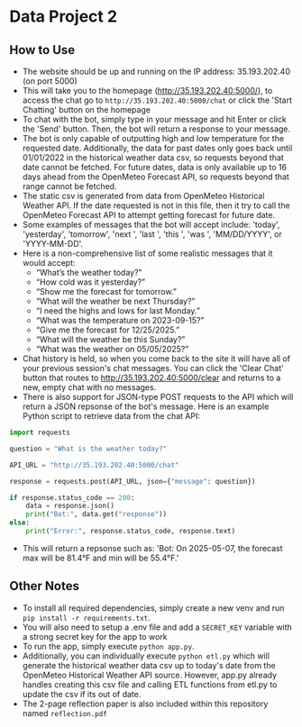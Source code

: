 # Data Project 2

## How to Use
* The website should be up and running on the IP address: 35.193.202.40 (on port 5000)
* This will take you to the homepage (http://35.193.202.40:5000/), to access the chat go to `http://35.193.202.40:5000/chat` or click the 'Start Chatting' button on the homepage
* To chat with the bot, simply type in your message and hit Enter or click the 'Send' button. Then, the bot will return a response to your message.
* The bot is only capable of outputting high and low temperature for the requested date. Additionally, the data for past dates only goes back until 01/01/2022 in the historical weather data csv, so requests beyond that date cannot be fetched. For future dates, data is only available up to 16 days ahead from the OpenMeteo Forecast API, so requests beyond that range cannot be fetched.
* The static csv is generated from data from OpenMeteo Historical Weather API. If the date requested is not in this file, then it try to call the OpenMeteo Forecast API to attempt getting forecast for future date.
* Some examples of messages that the bot will accept include: 'today', 'yesterday', 'tomorrow', 'next <day>', 'last <day>', 'this <day>', 'was <day>', 'MM/DD/YYYY', or 'YYYY-MM-DD'.
* Here is a non-comprehensive list of some realistic messages that it would accept:
  * “What’s the weather today?”
  * “How cold was it yesterday?”
  * “Show me the forecast for tomorrow.”
  * “What will the weather be next Thursday?”
  * “I need the highs and lows for last Monday.”
  * “What was the temperature on 2023-09-15?”
  * “Give me the forecast for 12/25/2025.”
  * “What will the weather be this Sunday?”
  * “What was the weather on 05/05/2025?”
* Chat history is held, so when you come back to the site it will have all of your previous session's chat messages. You can click the 'Clear Chat' button that routes to http://35.193.202.40:5000/clear and returns to a new, empty chat with no messages.
* There is also support for JSON-type POST requests to the API which will return a JSON repsonse of the bot's message. Here is an example Python script to retrieve data from the chat API:
```python
import requests

question = "What is the weather today?"

API_URL = "http://35.193.202.40:5000/chat"

response = requests.post(API_URL, json={"message": question})

if response.status_code == 200:
    data = response.json()
    print("Bot:", data.get("response"))
else:
    print("Error:", response.status_code, response.text)
```
* This will return a repsonse such as: 'Bot: On 2025-05-07, the forecast max will be 81.4°F and min will be 55.4°F.'

## Other Notes
* To install all required dependencies, simply create a new venv and run `pip install -r requirements.txt`.
* You will also need to setup a .env file and add a `SECRET_KEY` variable with a strong secret key for the app to work
* To run the app, simply execute `python app.py`.
* Additionally, you can individually execute `python etl.py` which will generate the historical weather data csv up to today's date from the OpenMeteo Historical Weather API source. However, app.py already handles creating this csv file and calling ETL functions from etl.py to update the csv if its out of date.
* The 2-page reflection paper is also included within this repository named `reflection.pdf`
